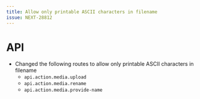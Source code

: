 ```yaml
---
title: Allow only printable ASCII characters in filename
issue: NEXT-28812
---
```

# API
* Changed the following routes to allow only printable ASCII characters in filename
  * `api.action.media.upload`
  * `api.action.media.rename`
  * `api.action.media.provide-name`
